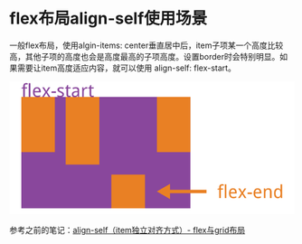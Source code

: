 
# flex布局align-self使用场景

一般flex布局，使用algin-items: center垂直居中后，item子项某一个高度比较高，其他子项的高度也会是高度最高的子项高度。设置border时会特别明显。如果需要让item高度适应内容，就可以使用 align-self: flex-start。

![align-self.png](../../../images/blog/css/align-self.png)

参考之前的笔记：[align-self（item独立对齐方式）- flex与grid布局](https://www.yuque.com/guoqzuo/js_es6/kg7660#45717a91)